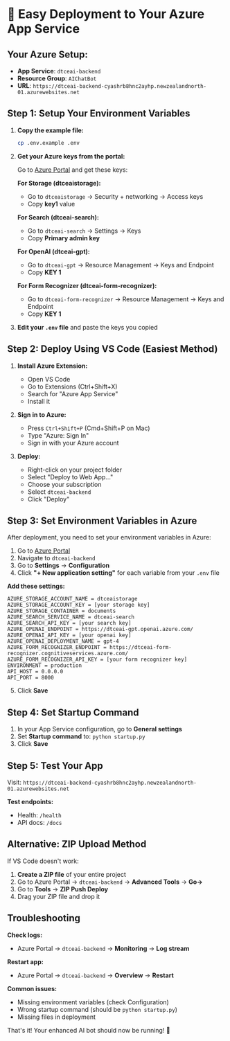 # 🚀 Easy Deployment to Your Azure App Service

## Your Azure Setup:
- **App Service**: `dtceai-backend` 
- **Resource Group**: `AIChatBot`
- **URL**: `https://dtceai-backend-cyashrb8hnc2ayhp.newzealandnorth-01.azurewebsites.net`

## Step 1: Setup Your Environment Variables

1. **Copy the example file:**
   ```bash
   cp .env.example .env
   ```

2. **Get your Azure keys from the portal:**
   
   Go to [Azure Portal](https://portal.azure.com) and get these keys:

   **For Storage (dtceaistorage):**
   - Go to `dtceaistorage` → Security + networking → Access keys
   - Copy **key1** value

   **For Search (dtceai-search):**
   - Go to `dtceai-search` → Settings → Keys  
   - Copy **Primary admin key**

   **For OpenAI (dtceai-gpt):**
   - Go to `dtceai-gpt` → Resource Management → Keys and Endpoint
   - Copy **KEY 1**

   **For Form Recognizer (dtceai-form-recognizer):**
   - Go to `dtceai-form-recognizer` → Resource Management → Keys and Endpoint
   - Copy **KEY 1**

3. **Edit your `.env` file** and paste the keys you copied

## Step 2: Deploy Using VS Code (Easiest Method)

1. **Install Azure Extension:**
   - Open VS Code
   - Go to Extensions (Ctrl+Shift+X)
   - Search for "Azure App Service"
   - Install it

2. **Sign in to Azure:**
   - Press `Ctrl+Shift+P` (Cmd+Shift+P on Mac)
   - Type "Azure: Sign In"
   - Sign in with your Azure account

3. **Deploy:**
   - Right-click on your project folder
   - Select "Deploy to Web App..."
   - Choose your subscription
   - Select `dtceai-backend`
   - Click "Deploy"

## Step 3: Set Environment Variables in Azure

After deployment, you need to set your environment variables in Azure:

1. Go to [Azure Portal](https://portal.azure.com)
2. Navigate to `dtceai-backend`
3. Go to **Settings** → **Configuration**
4. Click **"+ New application setting"** for each variable from your `.env` file

**Add these settings:**
```
AZURE_STORAGE_ACCOUNT_NAME = dtceaistorage
AZURE_STORAGE_ACCOUNT_KEY = [your storage key]
AZURE_STORAGE_CONTAINER = documents
AZURE_SEARCH_SERVICE_NAME = dtceai-search
AZURE_SEARCH_API_KEY = [your search key]
AZURE_OPENAI_ENDPOINT = https://dtceai-gpt.openai.azure.com/
AZURE_OPENAI_API_KEY = [your openai key]
AZURE_OPENAI_DEPLOYMENT_NAME = gpt-4
AZURE_FORM_RECOGNIZER_ENDPOINT = https://dtceai-form-recognizer.cognitiveservices.azure.com/
AZURE_FORM_RECOGNIZER_API_KEY = [your form recognizer key]
ENVIRONMENT = production
API_HOST = 0.0.0.0
API_PORT = 8000
```

5. Click **Save**

## Step 4: Set Startup Command

1. In your App Service configuration, go to **General settings**
2. Set **Startup command** to: `python startup.py`
3. Click **Save**

## Step 5: Test Your App

Visit: `https://dtceai-backend-cyashrb8hnc2ayhp.newzealandnorth-01.azurewebsites.net`

**Test endpoints:**
- Health: `/health`
- API docs: `/docs`

## Alternative: ZIP Upload Method

If VS Code doesn't work:

1. **Create a ZIP file** of your entire project
2. Go to Azure Portal → `dtceai-backend` → **Advanced Tools** → **Go→**
3. Go to **Tools** → **ZIP Push Deploy**  
4. Drag your ZIP file and drop it

## Troubleshooting

**Check logs:**
- Azure Portal → `dtceai-backend` → **Monitoring** → **Log stream**

**Restart app:**
- Azure Portal → `dtceai-backend` → **Overview** → **Restart**

**Common issues:**
- Missing environment variables (check Configuration)
- Wrong startup command (should be `python startup.py`)
- Missing files in deployment

That's it! Your enhanced AI bot should now be running! 🎉
